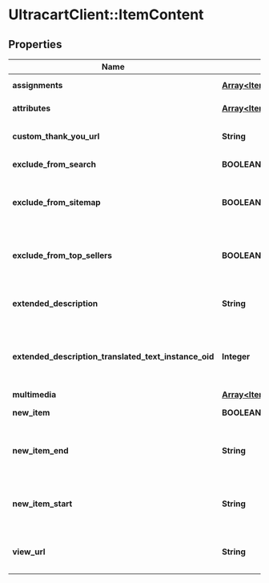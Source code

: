 # UltracartClient::ItemContent

## Properties
Name | Type | Description | Notes
------------ | ------------- | ------------- | -------------
**assignments** | [**Array&lt;ItemContentAssignment&gt;**](ItemContentAssignment.md) | StoreFront assignments | [optional] 
**attributes** | [**Array&lt;ItemContentAttribute&gt;**](ItemContentAttribute.md) | StoreFront attributes | [optional] 
**custom_thank_you_url** | **String** | Custom Thank You URL | [optional] 
**exclude_from_search** | **BOOLEAN** | Exclude from search | [optional] 
**exclude_from_sitemap** | **BOOLEAN** | Exclude from the sitemap for the StoreFront | [optional] 
**exclude_from_top_sellers** | **BOOLEAN** | Exclude from the top sellers list in the StoreFront | [optional] 
**extended_description** | **String** | Extended description (max 10000 characters) | [optional] 
**extended_description_translated_text_instance_oid** | **Integer** | Extneded description text translation instance identifier | [optional] 
**multimedia** | [**Array&lt;ItemContentMultimedia&gt;**](ItemContentMultimedia.md) | Multimedia | [optional] 
**new_item** | **BOOLEAN** | True if the item is new | [optional] 
**new_item_end** | **String** | The date the item should no longer be considered new | [optional] 
**new_item_start** | **String** | The date the item should start being considered new | [optional] 
**view_url** | **String** | Legacy view URL (not used by StoreFronts) | [optional] 


